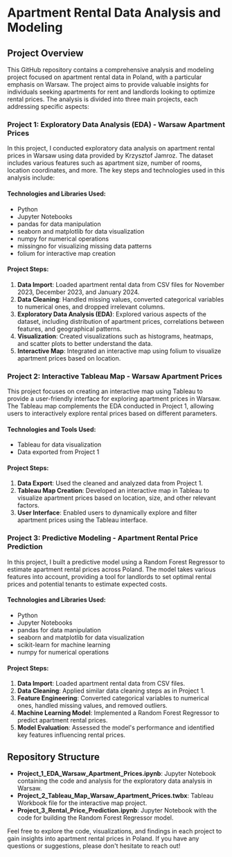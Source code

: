 # Apartment Rental Data Analysis and Modeling

## Project Overview

This GitHub repository contains a comprehensive analysis and modeling project focused on apartment rental data in Poland, with a particular emphasis on Warsaw. The project aims to provide valuable insights for individuals seeking apartments for rent and landlords looking to optimize rental prices. The analysis is divided into three main projects, each addressing specific aspects:

### Project 1: Exploratory Data Analysis (EDA) - Warsaw Apartment Prices

In this project, I conducted exploratory data analysis on apartment rental prices in Warsaw using data provided by Krzysztof Jamroz. The dataset includes various features such as apartment size, number of rooms, location coordinates, and more. The key steps and technologies used in this analysis include:

#### Technologies and Libraries Used:
- Python
- Jupyter Notebooks
- pandas for data manipulation
- seaborn and matplotlib for data visualization
- numpy for numerical operations
- missingno for visualizing missing data patterns
- folium for interactive map creation

#### Project Steps:
1. **Data Import**: Loaded apartment rental data from CSV files for November 2023, December 2023, and January 2024.
2. **Data Cleaning**: Handled missing values, converted categorical variables to numerical ones, and dropped irrelevant columns.
3. **Exploratory Data Analysis (EDA)**: Explored various aspects of the dataset, including distribution of apartment prices, correlations between features, and geographical patterns.
4. **Visualization**: Created visualizations such as histograms, heatmaps, and scatter plots to better understand the data.
5. **Interactive Map**: Integrated an interactive map using folium to visualize apartment prices based on location.

### Project 2: Interactive Tableau Map - Warsaw Apartment Prices

This project focuses on creating an interactive map using Tableau to provide a user-friendly interface for exploring apartment prices in Warsaw. The Tableau map complements the EDA conducted in Project 1, allowing users to interactively explore rental prices based on different parameters.

#### Technologies and Tools Used:
- Tableau for data visualization
- Data exported from Project 1

#### Project Steps:
1. **Data Export**: Used the cleaned and analyzed data from Project 1.
2. **Tableau Map Creation**: Developed an interactive map in Tableau to visualize apartment prices based on location, size, and other relevant factors.
3. **User Interface**: Enabled users to dynamically explore and filter apartment prices using the Tableau interface.

### Project 3: Predictive Modeling - Apartment Rental Price Prediction

In this project, I built a predictive model using a Random Forest Regressor to estimate apartment rental prices across Poland. The model takes various features into account, providing a tool for landlords to set optimal rental prices and potential tenants to estimate expected costs.

#### Technologies and Libraries Used:
- Python
- Jupyter Notebooks
- pandas for data manipulation
- seaborn and matplotlib for data visualization
- scikit-learn for machine learning
- numpy for numerical operations

#### Project Steps:
1. **Data Import**: Loaded apartment rental data from CSV files.
2. **Data Cleaning**: Applied similar data cleaning steps as in Project 1.
3. **Feature Engineering**: Converted categorical variables to numerical ones, handled missing values, and removed outliers.
4. **Machine Learning Model**: Implemented a Random Forest Regressor to predict apartment rental prices.
5. **Model Evaluation**: Assessed the model's performance and identified key features influencing rental prices.

## Repository Structure

- **Project_1_EDA_Warsaw_Apartment_Prices.ipynb**: Jupyter Notebook containing the code and analysis for the exploratory data analysis in Warsaw.
- **Project_2_Tableau_Map_Warsaw_Apartment_Prices.twbx**: Tableau Workbook file for the interactive map project.
- **Project_3_Rental_Price_Prediction.ipynb**: Jupyter Notebook with the code for building the Random Forest Regressor model.

Feel free to explore the code, visualizations, and findings in each project to gain insights into apartment rental prices in Poland. If you have any questions or suggestions, please don't hesitate to reach out!
